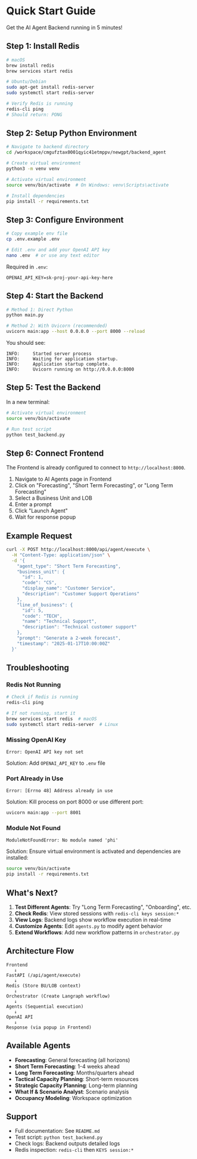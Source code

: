 # Quick Start Guide

Get the AI Agent Backend running in 5 minutes!

## Step 1: Install Redis

```bash
# macOS
brew install redis
brew services start redis

# Ubuntu/Debian
sudo apt-get install redis-server
sudo systemctl start redis-server

# Verify Redis is running
redis-cli ping
# Should return: PONG
```

## Step 2: Setup Python Environment

```bash
# Navigate to backend directory
cd /workspace/cmgufztax0001qyic41etmppv/newgpt/backend_agent

# Create virtual environment
python3 -m venv venv

# Activate virtual environment
source venv/bin/activate  # On Windows: venv\Scripts\activate

# Install dependencies
pip install -r requirements.txt
```

## Step 3: Configure Environment

```bash
# Copy example env file
cp .env.example .env

# Edit .env and add your OpenAI API key
nano .env  # or use any text editor
```

Required in `.env`:
```
OPENAI_API_KEY=sk-proj-your-api-key-here
```

## Step 4: Start the Backend

```bash
# Method 1: Direct Python
python main.py

# Method 2: With Uvicorn (recommended)
uvicorn main:app --host 0.0.0.0 --port 8000 --reload
```

You should see:
```
INFO:     Started server process
INFO:     Waiting for application startup.
INFO:     Application startup complete.
INFO:     Uvicorn running on http://0.0.0.0:8000
```

## Step 5: Test the Backend

In a new terminal:

```bash
# Activate virtual environment
source venv/bin/activate

# Run test script
python test_backend.py
```

## Step 6: Connect Frontend

The Frontend is already configured to connect to `http://localhost:8000`.

1. Navigate to AI Agents page in Frontend
2. Click on "Forecasting", "Short Term Forecasting", or "Long Term Forecasting"
3. Select a Business Unit and LOB
4. Enter a prompt
5. Click "Launch Agent"
6. Wait for response popup

## Example Request

```bash
curl -X POST http://localhost:8000/api/agent/execute \
  -H "Content-Type: application/json" \
  -d '{
    "agent_type": "Short Term Forecasting",
    "business_unit": {
      "id": 1,
      "code": "CS",
      "display_name": "Customer Service",
      "description": "Customer Support Operations"
    },
    "line_of_business": {
      "id": 5,
      "code": "TECH",
      "name": "Technical Support",
      "description": "Technical customer support"
    },
    "prompt": "Generate a 2-week forecast",
    "timestamp": "2025-01-17T10:00:00Z"
  }'
```

## Troubleshooting

### Redis Not Running
```bash
# Check if Redis is running
redis-cli ping

# If not running, start it
brew services start redis  # macOS
sudo systemctl start redis-server  # Linux
```

### Missing OpenAI Key
```
Error: OpenAI API key not set
```
Solution: Add `OPENAI_API_KEY` to `.env` file

### Port Already in Use
```
Error: [Errno 48] Address already in use
```
Solution: Kill process on port 8000 or use different port:
```bash
uvicorn main:app --port 8001
```

### Module Not Found
```
ModuleNotFoundError: No module named 'phi'
```
Solution: Ensure virtual environment is activated and dependencies are installed:
```bash
source venv/bin/activate
pip install -r requirements.txt
```

## What's Next?

1. **Test Different Agents**: Try "Long Term Forecasting", "Onboarding", etc.
2. **Check Redis**: View stored sessions with `redis-cli keys session:*`
3. **View Logs**: Backend logs show workflow execution in real-time
4. **Customize Agents**: Edit `agents.py` to modify agent behavior
5. **Extend Workflows**: Add new workflow patterns in `orchestrator.py`

## Architecture Flow

```
Frontend
   ↓
FastAPI (/api/agent/execute)
   ↓
Redis (Store BU/LOB context)
   ↓
Orchestrator (Create Langraph workflow)
   ↓
Agents (Sequential execution)
   ↓
OpenAI API
   ↓
Response (via popup in Frontend)
```

## Available Agents

- **Forecasting**: General forecasting (all horizons)
- **Short Term Forecasting**: 1-4 weeks ahead
- **Long Term Forecasting**: Months/quarters ahead
- **Tactical Capacity Planning**: Short-term resources
- **Strategic Capacity Planning**: Long-term planning
- **What If & Scenario Analyst**: Scenario analysis
- **Occupancy Modeling**: Workspace optimization

## Support

- Full documentation: See `README.md`
- Test script: `python test_backend.py`
- Check logs: Backend outputs detailed logs
- Redis inspection: `redis-cli` then `KEYS session:*`
